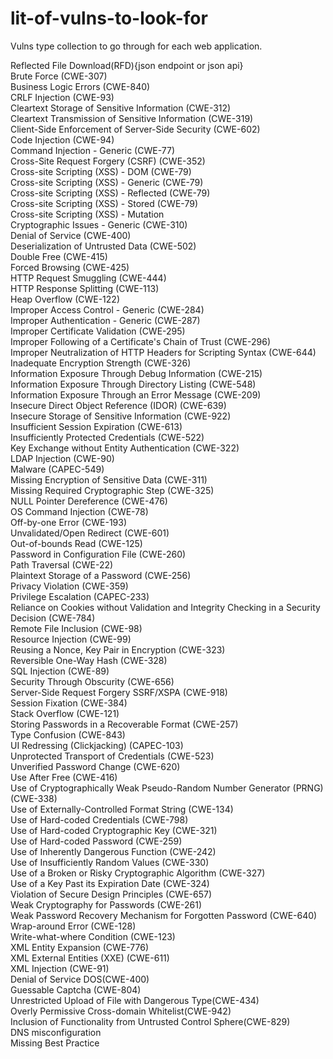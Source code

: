# lit-of-vulns-to-look-for
Vulns type collection to go through for each web application.

Reflected File Download(RFD){json endpoint or json api}<br>
Brute Force (CWE-307)<br>
Business Logic Errors (CWE-840)<br>
CRLF Injection (CWE-93)<br>
Cleartext Storage of Sensitive Information (CWE-312)<br>
Cleartext Transmission of Sensitive Information (CWE-319)<br>
Client-Side Enforcement of Server-Side Security (CWE-602)<br>
Code Injection (CWE-94)<br>
Command Injection - Generic (CWE-77)<br>
Cross-Site Request Forgery (CSRF) (CWE-352)<br>
Cross-site Scripting (XSS) - DOM (CWE-79)<br>
Cross-site Scripting (XSS) - Generic (CWE-79)<br>
Cross-site Scripting (XSS) - Reflected (CWE-79)<br>
Cross-site Scripting (XSS) - Stored (CWE-79)<br>
Cross-site Scripting (XSS) - Mutation<br>
Cryptographic Issues - Generic (CWE-310)<br>
Denial of Service (CWE-400)<br>
Deserialization of Untrusted Data (CWE-502)<br>
Double Free (CWE-415)<br>
Forced Browsing (CWE-425)<br>
HTTP Request Smuggling (CWE-444)<br>
HTTP Response Splitting (CWE-113)<br>
Heap Overflow (CWE-122)<br>
Improper Access Control - Generic (CWE-284)<br>
Improper Authentication - Generic (CWE-287)<br>
Improper Certificate Validation (CWE-295)<br>
Improper Following of a Certificate's Chain of Trust (CWE-296)<br>
Improper Neutralization of HTTP Headers for Scripting Syntax (CWE-644)<br>
Inadequate Encryption Strength (CWE-326)<br>
Information Exposure Through Debug Information (CWE-215)<br>
Information Exposure Through Directory Listing (CWE-548)<br>
Information Exposure Through an Error Message (CWE-209)<br>
Insecure Direct Object Reference (IDOR) (CWE-639)<br>
Insecure Storage of Sensitive Information (CWE-922)<br>
Insufficient Session Expiration (CWE-613)<br>
Insufficiently Protected Credentials (CWE-522)<br>
Key Exchange without Entity Authentication (CWE-322)<br>
LDAP Injection (CWE-90)<br>
Malware (CAPEC-549)<br>
Missing Encryption of Sensitive Data (CWE-311)<br>
Missing Required Cryptographic Step (CWE-325)<br>
NULL Pointer Dereference (CWE-476)<br>
OS Command Injection (CWE-78)<br>
Off-by-one Error (CWE-193)<br>
Unvalidated/Open Redirect (CWE-601)<br>
Out-of-bounds Read (CWE-125)<br>
Password in Configuration File (CWE-260)<br>
Path Traversal (CWE-22)<br>
Plaintext Storage of a Password (CWE-256)<br>
Privacy Violation (CWE-359)<br>
Privilege Escalation (CAPEC-233)<br>
Reliance on Cookies without Validation and Integrity Checking in a Security Decision (CWE-784)<br>
Remote File Inclusion (CWE-98)<br>
Resource Injection (CWE-99)<br>
Reusing a Nonce, Key Pair in Encryption (CWE-323)<br>
Reversible One-Way Hash (CWE-328)<br>
SQL Injection (CWE-89)<br>
Security Through Obscurity (CWE-656)<br>
Server-Side Request Forgery SSRF/XSPA (CWE-918)<br>
Session Fixation (CWE-384)<br>
Stack Overflow (CWE-121)<br>
Storing Passwords in a Recoverable Format (CWE-257)<br>
Type Confusion (CWE-843)<br>
UI Redressing (Clickjacking) (CAPEC-103)<br>
Unprotected Transport of Credentials (CWE-523)<br>
Unverified Password Change (CWE-620)<br>
Use After Free (CWE-416)<br>
Use of Cryptographically Weak Pseudo-Random Number Generator (PRNG) (CWE-338)<br>
Use of Externally-Controlled Format String (CWE-134)<br>
Use of Hard-coded Credentials (CWE-798)<br>
Use of Hard-coded Cryptographic Key (CWE-321)<br>
Use of Hard-coded Password (CWE-259)<br>
Use of Inherently Dangerous Function (CWE-242)<br>
Use of Insufficiently Random Values (CWE-330)<br>
Use of a Broken or Risky Cryptographic Algorithm (CWE-327)<br>
Use of a Key Past its Expiration Date (CWE-324)<br>
Violation of Secure Design Principles (CWE-657)<br>
Weak Cryptography for Passwords (CWE-261)<br>
Weak Password Recovery Mechanism for Forgotten Password (CWE-640)<br>
Wrap-around Error (CWE-128)<br>
Write-what-where Condition (CWE-123)<br>
XML Entity Expansion (CWE-776)<br>
XML External Entities (XXE) (CWE-611)<br>
XML Injection (CWE-91)<br>
Denial of Service DOS(CWE-400)<br>
Guessable Captcha (CWE-804)<br>
Unrestricted Upload of File with Dangerous Type(CWE-434)<br>
Overly Permissive Cross-domain Whitelist(CWE-942)<br>
Inclusion of Functionality from Untrusted Control Sphere(CWE-829)<br>
DNS misconfiguration<br>
Missing Best Practice<br>
